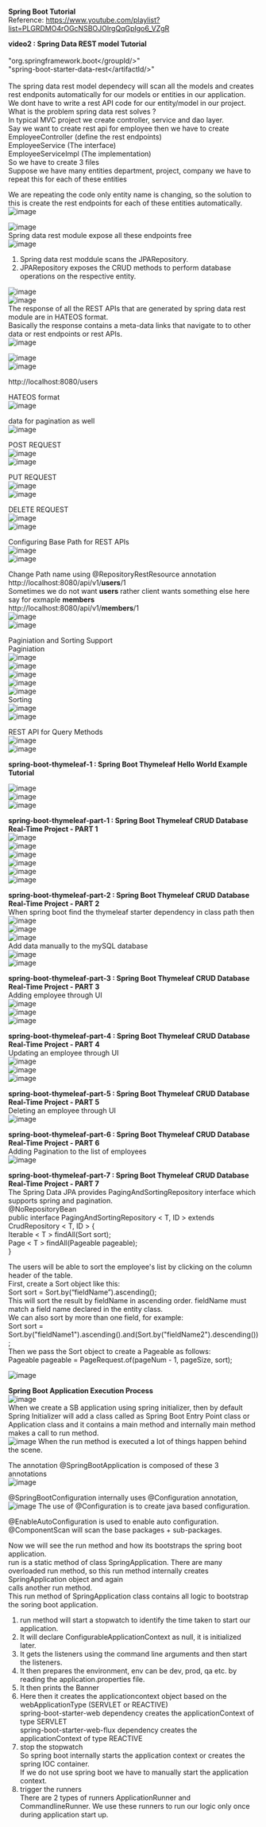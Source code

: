 **Spring Boot Tutorial** <br>
Reference: https://www.youtube.com/playlist?list=PLGRDMO4rOGcNSBOJOlrgQqGpIgo6_VZgR <br>

**video2 : Spring Data REST model Tutorial** <br>
<dependency> <br>
			"<groupId/>org.springframework.boot</groupId/>" <br>
			"<artifactId/>spring-boot-starter-data-rest</artifactId/>" <br>
</dependency> <br>
The spring data rest model dependecy will scan all the models and creates rest endponits automatically for our models or entities in our application. <br>
We dont have to write a rest API code for our entity/model in our project. <br> 
What is the problem spring data rest solves ? <br>
In typical MVC project we create controller, service and dao layer. <br>
Say we want to create rest api for employee then we have to create <br>
EmployeeController (define the rest endpoints) <br>
EmployeeService (The interface) <br>
EmployeeServiceImpl (The implementation) <br>
So we have to create 3 files <br>
Suppose we have many entities department, project, company we have to repeat this for each of these entities <br>

We are repeating the code only entity name is changing, so the solution to this is create the rest endpoints for each of these entities automatically.<br>
![image](https://user-images.githubusercontent.com/6234135/170905970-7740c7a1-4a86-4537-84f1-ca82ff4743b6.png) <br>

![image](https://user-images.githubusercontent.com/6234135/170906118-f5af8f91-862d-49fd-9c0d-c3bee423e0ad.png) <br>
Spring data rest module expose all these endpoints free <br>
![image](https://user-images.githubusercontent.com/6234135/170906223-8be30481-0d3b-4db3-a2e8-22ea7da369df.png) <br>
1. Spring data rest moddule scans the JPARepository. <br>
2. JPARepository exposes the CRUD methods to perform database operations on the respective entity. <br>
 
![image](https://user-images.githubusercontent.com/6234135/170906652-12660c79-03d6-48de-a5f0-e1507a1ec498.png) <br>
![image](https://user-images.githubusercontent.com/6234135/170906833-fd89c37b-d598-4673-9356-bb30ca21f2fe.png) <br>
The response of all the REST APIs that are generated by spring data rest module are in HATEOS format. <br>
Basically the response contains a meta-data links that navigate to to other data or rest endpoints or rest APIs. <br> 
![image](https://user-images.githubusercontent.com/6234135/170907005-036f4ab7-4059-4412-90f1-3e2ff12a56b8.png) <br>

![image](https://user-images.githubusercontent.com/6234135/170907151-8e6b5d1d-2d6e-4ca0-a942-f480bb83b5c7.png) <br>
![image](https://user-images.githubusercontent.com/6234135/170907245-f83ad3f3-42a1-4982-bb90-53f98d087210.png) <br>

http://localhost:8080/users <br>

HATEOS format <br>
![image](https://user-images.githubusercontent.com/6234135/170910373-23fccf44-132d-4a37-9b38-8d4e8291206d.png) <br>

data for pagination as well <br> 
![image](https://user-images.githubusercontent.com/6234135/170910552-52ed87bd-f379-4132-8de5-fb8ff2a8fc05.png) <br>

POST REQUEST <br>
![image](https://user-images.githubusercontent.com/6234135/170910907-2c9f5640-f4b3-479d-b7c4-2736ab66867a.png) <br>
![image](https://user-images.githubusercontent.com/6234135/170910951-a71a1434-bad1-43dc-ba59-bcb0a53cc720.png) <br>

PUT REQUEST <br>
![image](https://user-images.githubusercontent.com/6234135/170911108-e69d3cde-ccf6-4bf5-9bd7-8978d762eb36.png) <br>
![image](https://user-images.githubusercontent.com/6234135/170911128-50e548a1-e92e-4a1c-b73c-7c2739c5bd67.png) <br>

DELETE REQUEST <br>
![image](https://user-images.githubusercontent.com/6234135/170911214-e95dba30-bcd8-4eab-bd9a-7da6c3b7a91f.png) <br>
![image](https://user-images.githubusercontent.com/6234135/170911241-053e9bf4-31eb-41c7-914b-3b91f54080c2.png) <br>

Configuring Base Path for REST APIs <br>
![image](https://user-images.githubusercontent.com/6234135/170912233-9328914c-b1ea-4b22-a7fb-50ee351bbf38.png) <br>
![image](https://user-images.githubusercontent.com/6234135/170912217-96b8ec7a-8c83-4b88-82fe-22639f531d9b.png) <br>

Change Path name using @RepositoryRestResource annotation <br>
http://localhost:8080/api/v1/**users**/1 <br>
Sometimes we do not want **users** rather client wants something else here say for exmaple **members**<br>
http://localhost:8080/api/v1/**members**/1 <br>
![image](https://user-images.githubusercontent.com/6234135/170912613-bde0e23a-8044-482f-99a1-2af8e433010b.png) <br>
![image](https://user-images.githubusercontent.com/6234135/170912680-c95de417-ff1f-42c9-b9bd-146c89f34260.png) <br>

Paginiation and Sorting Support<br>
Paginiation <br>
![image](https://user-images.githubusercontent.com/6234135/170913092-adc20729-df79-4e11-b3e6-ac9e08e434f7.png) <br>
![image](https://user-images.githubusercontent.com/6234135/170913340-0232973a-ca75-4aee-a2b7-17f9ad070d0a.png) <br>
![image](https://user-images.githubusercontent.com/6234135/170913368-4a6ba5d8-f0fe-4e6b-bf8b-750d66106db3.png) <br>
![image](https://user-images.githubusercontent.com/6234135/170913442-07b74e80-9e9a-4efd-9613-0194109f6330.png) <br>
![image](https://user-images.githubusercontent.com/6234135/170913569-046a05ed-12c9-411f-b5e4-5a62e10cc0be.png) <br>
Sorting <br>
![image](https://user-images.githubusercontent.com/6234135/170913700-4a87acd2-5763-4141-8be8-4e8e8bc01284.png) <br>
![image](https://user-images.githubusercontent.com/6234135/170913933-7fb32f53-6e92-4496-853c-3b27ff72ab08.png) <br>

REST API for Query Methods <br>
![image](https://user-images.githubusercontent.com/6234135/170915381-f89805f9-03b0-46d1-99dc-c69e4cf41e65.png) <br>
![image](https://user-images.githubusercontent.com/6234135/170915310-17963777-d06f-4950-a018-224b29a66b09.png) <br>



**spring-boot-thymeleaf-1 : Spring Boot Thymeleaf Hello World Example Tutorial** <br>

![image](https://user-images.githubusercontent.com/6234135/170919512-31d64324-115a-442b-8f1f-25b1b7e6c320.png) <br>
![image](https://user-images.githubusercontent.com/6234135/170919537-f43df9a5-4e26-4eb6-a0f4-3d1a736540db.png) <br>
![image](https://user-images.githubusercontent.com/6234135/170920099-feb22fc7-6d4a-4a80-8352-d29ef7fcbe3f.png) <br>


**spring-boot-thymeleaf-part-1 : Spring Boot Thymeleaf CRUD Database Real-Time Project - PART 1** <br>
![image](https://user-images.githubusercontent.com/6234135/170921048-d979a9ee-6164-40fc-93fd-0e6c26d569ae.png) <br>
![image](https://user-images.githubusercontent.com/6234135/170921091-7cf716fb-d355-4add-aeca-e5be5a950a17.png) <br>
![image](https://user-images.githubusercontent.com/6234135/170921136-edf40442-856d-4a34-9252-eea139d44180.png) <br>
![image](https://user-images.githubusercontent.com/6234135/170921187-cd6d911a-b814-4b13-a0f4-159a9b607c82.png) <br>
![image](https://user-images.githubusercontent.com/6234135/170921261-500af395-20e2-46c6-8987-fc886c995513.png) <br>
![image](https://user-images.githubusercontent.com/6234135/170922260-1c961ed5-b995-49a6-b8f9-b2810f298885.png) <br>


**spring-boot-thymeleaf-part-2 : Spring Boot Thymeleaf CRUD Database Real-Time Project - PART 2** <br>
When spring boot find the thymeleaf starter dependency in class path then <br> 
![image](https://user-images.githubusercontent.com/6234135/170923487-199af66e-898e-420e-8132-c24c4908dc99.png) <br>
![image](https://user-images.githubusercontent.com/6234135/170925197-b412623b-7753-4ef4-9f67-acaea6bdb7d6.png) <br>
![image](https://user-images.githubusercontent.com/6234135/170925293-c7eefe9c-9e9e-420e-a2b0-6be97b413cb9.png) <br>
Add data manually to the mySQL database <br>
![image](https://user-images.githubusercontent.com/6234135/170925579-00133fe7-2f76-442d-b0b1-8e7253b2f4ba.png) <br>
![image](https://user-images.githubusercontent.com/6234135/170928215-315319df-9611-4f4a-8e3a-24ec82d3642c.png) <br>

**spring-boot-thymeleaf-part-3 : Spring Boot Thymeleaf CRUD Database Real-Time Project - PART 3** <br>
Adding employee through UI <br>
![image](https://user-images.githubusercontent.com/6234135/171993656-4559fd70-2105-4739-bc95-2c654f03bebc.png) <br>
![image](https://user-images.githubusercontent.com/6234135/171993677-06a2e6d5-a403-4af6-a84c-53a3a50e4072.png) <br>
![image](https://user-images.githubusercontent.com/6234135/171993690-cd4cbf1f-a5ed-4a7e-bffd-dcdb702ab397.png) <br>

**spring-boot-thymeleaf-part-4 : Spring Boot Thymeleaf CRUD Database Real-Time Project - PART 4** <br>
Updating an employee through UI <br>
![image](https://user-images.githubusercontent.com/6234135/171994883-0c4dbdcd-254a-48bb-b5dc-c5b6fbd99be4.png) <br>
![image](https://user-images.githubusercontent.com/6234135/171994898-ce9ae0bb-7b76-429e-9d90-649b15aaadd4.png) <br>
![image](https://user-images.githubusercontent.com/6234135/171994906-e535abd0-0279-44e3-8fce-df5569be6258.png) <br>

**spring-boot-thymeleaf-part-5 : Spring Boot Thymeleaf CRUD Database Real-Time Project - PART 5** <br>
Deleting an employee through UI <br>
![image](https://user-images.githubusercontent.com/6234135/171995301-7e0892a8-a020-4a04-b566-b91b5b59c054.png) <br>

**spring-boot-thymeleaf-part-6 : Spring Boot Thymeleaf CRUD Database Real-Time Project - PART 6** <br>
Adding Pagination to the list of employees <br>
![image](https://user-images.githubusercontent.com/6234135/172036479-70d3abc8-0147-481e-b5f7-04b8b2026934.png) <br>

**spring-boot-thymeleaf-part-7 : Spring Boot Thymeleaf CRUD Database Real-Time Project - PART 7** <br>
The Spring Data JPA provides PagingAndSortingRepository interface which supports spring and pagination. <br>
@NoRepositoryBean <br>
public interface PagingAndSortingRepository < T, ID > extends CrudRepository < T, ID > { <br>
    Iterable < T > findAll(Sort sort); <br>
    Page < T > findAll(Pageable pageable); <br>
} <br>

The users will be able to sort the employee's list by clicking on the column header of the table.  <br>
First, create a Sort object like this: <br>
Sort sort = Sort.by(“fieldName”).ascending(); <br>
This will sort the result by fieldName in ascending order. fieldName must match a field name declared in the entity class. <br> 
We can also sort by more than one field, for example: <br>
Sort sort = Sort.by("fieldName1").ascending().and(Sort.by("fieldName2").descending()); <br>
Then we pass the Sort object to create a Pageable as follows: <br>
Pageable pageable = PageRequest.of(pageNum - 1, pageSize, sort); <br>

![image](https://user-images.githubusercontent.com/6234135/172040660-05985880-5ffe-4728-923a-aa3d5d1ed064.png) <br>


**Spring Boot Application Execution Process** <br>
![image](https://user-images.githubusercontent.com/6234135/172041438-75aa1216-8488-42d5-9d6a-14aad3f93c40.png) <br>
When we create a SB application using spring initializer, then by default Spring Initializer will add a class called as Spring Boot Entry Point class or <br>
Application class and it contains a main method and internally main method makes a call to run method. <br>
![image](https://user-images.githubusercontent.com/6234135/172041475-fe272331-d813-44d0-9e33-80a53fd2367b.png)
When the run method is executed a lot of things happen behind the scene. <br>

The annotation @SpringBootApplication is composed of these 3 annotations <br>
![image](https://user-images.githubusercontent.com/6234135/172041738-c055ea15-a67e-4000-b3cc-d39a83941e2c.png) <br>

@SpringBootConfiguration internally uses @Configuration annotation,
![image](https://user-images.githubusercontent.com/6234135/172041762-48f16020-681a-46ec-a423-e26c160c7b14.png)
The use of @Configuration is to create java based configuration. <br>

@EnableAutoConfiguration is used to enable auto configuration. <br>
@ComponentScan will scan the base packages + sub-packages.<br>

Now we will see the run method and how its bootstraps the spring boot application. <br>
run is a static method of class SpringApplication. There are many overloaded run method, so this run method internally creates SpringApplication object and again <br> 
calls another run method.<br>
This run method of SpringApplication class contains all logic to bootstrap the soring boot application.<br>

1. run method will start a stopwatch to identify the time taken to start our application. <br>
2. It will declare ConfigurableApplicationContext as null, it is initialized later. <br>
3. It gets the listeners using the command line arguments and then start the listeners. <br>
4. It then prepares the environment, env can be dev, prod, qa etc. by reading the application.properties file. <br>
5. It then prints the Banner <br>
6. Here then it creates the applicationcontext object based on the webApplicationType (SERVLET or REACTIVE) <br>
   spring-boot-starter-web dependency creates the applicationContext of type SERVLET <br>
   spring-boot-starter-web-flux dependency creates the applicationContext of type REACTIVE <br>
8. stop the stopwatch <br>
So spring boot internally starts the application context or creates the spring IOC container. <br>
If we do not use spring boot we have to manually start the application context. <br>
9. trigger the runners  <br>
   There are 2 types of runners ApplicationRunner and CommandlineRunner. We use these runners to run our logic only once during application start up. <br>
   





































